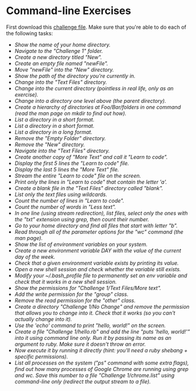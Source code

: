 # Command-line Exercises

First download this [challenge file](https://dl.dropboxusercontent.com/u/13196858/Challenge%201.zip). Make sure that you're able to do each of the following tasks:

- *Show the name of your home directory.* 
- *Navigate to the "Challenge 1" folder.*
- *Create a new directory titled "New".*
- *Create an empty file named "newFile".*
- *Move "newFile" into the "New" directory.*
- *Show the path of the directory you're currently in.*
- *Change into the "Text Files" directory.*
- *Change into the current directory (pointless in real life, only as an exercise).*
- *Change into a directory one level above (the parent directory).*
- *Create a hierarchy of directories at Foo/Bar/folders in one command (read the man page on mkdir to find out how).*
- *List a directory in a short format.*
- *List a directory in a short format.*
- *List a directory in a long format.*
- *Remove the "Empty Folder" directory.*
- *Remove the "New" directory.*
- *Navigate into the "Text Files" directory.*
- *Create another copy of "More Text" and call it "Learn to code".*
- *Display the first 5 lines the "Learn to code" file.*
- *Display the last 5 lines the "More Text" file.*
- *Stream the entire "Learn to code" file on the screen.*
- *Print only the lines in "Learn to code" that contain the letter 'a'.*
- *Create a blank file in the "Text Files" directory called "blank".*
- *List only the text files using wildcards.*
- *Count the number of lines in "Learn to code".*
- *Count the number of words in "Less text".*
- *In one line (using stream redirection), list files, select only the ones with the "txt" extension using grep, then count their number.*
- *Go to your home directory and find all files that start with letter "b".*
- *Read through all of the parameter options for the "wc" command (the man page).*
- *Show the list of environment variables on your system.*
- *Create a new environment variable DAY with the value of the current day of the week.*
- *Check that a given environment variable exists by printing its value.*
- *Open a new shell session and check whether the variable still exists.*
- *Modify your ~/.bash_profile file to permanently set an env variable and check that it works in a new shell session.*
- *Show the permissions for "Challenge 1/Text Files/More text".*
- *Add the write permission for the "group" class.*
- *Remove the read permission for the "other" class.*
- *Create a directory "Challenge 1/No Change" and remove the permission that allows you to change into it. Check that it works (so you can't actually change into it).*
- *Use the 'echo' command to print "hello, world!" on the screen.*
- *Create a file "Challenge 1/hello.rb" and add the line "puts 'hello, world!'" into it using command line only. Run it by passing its name as an argument to ruby. Make sure it doesn't throw an error.*
- *Now execute it by running it directly (hint: you'll need a ruby shebang + specific permissions).*
- *List all processes on the system ("ps" command with some extra flags), find out how many processes of Google Chrome are running using grep and wc. Save this number to a file "Challenge 1/chrome.list" using command-line only (redirect the output stream to a file).*


